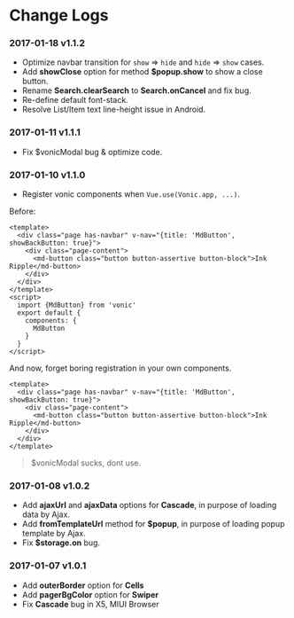 # Change Logs

### 2017-01-18 v1.1.2
- Optimize navbar transition for `show` => `hide` and `hide` => `show` cases.
- Add **showClose** option for method **$popup.show** to show a close button.
- Rename **Search.clearSearch** to **Search.onCancel** and fix bug.
- Re-define default font-stack.
- Resolve List/Item text line-height issue in Android.


### 2017-01-11 v1.1.1
- Fix $vonicModal bug & optimize code.


### 2017-01-10 v1.1.0
- Register vonic components when `Vue.use(Vonic.app, ...)`.

Before: 

```vue
<template>
  <div class="page has-navbar" v-nav="{title: 'MdButton', showBackButton: true}">
    <div class="page-content">
      <md-button class="button button-assertive button-block">Ink Ripple</md-button>
    </div>
  </div>
</template>
<script>
  import {MdButton} from 'vonic'
  export default {
    components: {
      MdButton
    }
  }
</script>
```

And now, forget boring registration in your own components.

```vue
<template>
  <div class="page has-navbar" v-nav="{title: 'MdButton', showBackButton: true}">
    <div class="page-content">
      <md-button class="button button-assertive button-block">Ink Ripple</md-button>
    </div>
  </div>
</template>
```

> $vonicModal sucks, dont use.


### 2017-01-08 v1.0.2
- Add **ajaxUrl** and **ajaxData** options for **Cascade**, in purpose of loading data by Ajax.
- Add **fromTemplateUrl** method for **$popup**, in purpose of loading popup template by Ajax.
- Fix **$storage.on** bug.


### 2017-01-07 v1.0.1
- Add **outerBorder** option for **Cells**
- Add **pagerBgColor** option for **Swiper**
- Fix **Cascade** bug in X5, MIUI Browser

